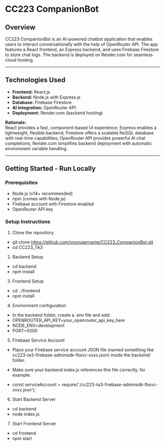 # CC223 CompanionBot

## Overview

CC223 CompanionBot is an AI-powered chatbot application that enables users to interact conversationally with the help of OpenRouter API. The app features a React frontend, an Express backend, and uses Firebase Firestore to store chat logs. The backend is deployed on Render.com for seamless cloud hosting.

---

## Technologies Used

- **Frontend:** React.js  
- **Backend:** Node.js with Express.js  
- **Database:** Firebase Firestore  
- **AI Integration:** OpenRouter API  
- **Deployment:** Render.com (backend hosting)

**Rationale:**  
React provides a fast, component-based UI experience; Express enables a lightweight, flexible backend; Firestore offers a scalable NoSQL database with real-time capabilities; OpenRouter API provides powerful AI chat completions; Render.com simplifies backend deployment with automatic environment variable handling.

---

## Getting Started - Run Locally

### Prerequisites

- Node.js (v14+ recommended)
- npm (comes with Node.js)
- Firebase account with Firestore enabled
- OpenRouter API key

### Setup Instructions

1. Clone the repository

- git clone https://github.com/yourusername/CC223_CompanionBot.git
- cd CC223_TA3

2. Backend Setup

- cd backend
- npm install

3. Frontend Setup

- cd ../frontend
- npm install

4. Environment configuration

- In the backend folder, create a .env file and add:
- OPENROUTER_API_KEY=your_openrouter_api_key_here
- NODE_ENV=development
- PORT=5000

5. Firebase Service Account

- Place your Firebase service account JSON file (named something like cc223-ta3-firebase-adminsdk-fbsvc-xxxx.json) inside the backend/ folder.

- Make sure your backend index.js references this file correctly, for example:
- const serviceAccount = require('./cc223-ta3-firebase-adminsdk-fbsvc-xxxx.json');

6. Start Backend Server

- cd backend
- node index.js

7. Start Frontend Server

- cd frontend
- npm start




